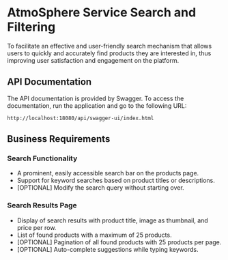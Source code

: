 # AtmoSphere Service Search and Filtering

To facilitate an effective and user-friendly search mechanism that allows users to 
quickly and accurately find products they are interested in, thus improving user 
satisfaction and engagement on the platform.

## API Documentation
The API documentation is provided by Swagger. 
To access the documentation, run the application and go to the following URL:
```
http://localhost:18080/api/swagger-ui/index.html
```

## Business Requirements

### Search Functionality
- A prominent, easily accessible search bar on the products page.
- Support for keyword searches based on product titles or descriptions.
- [OPTIONAL] Modify the search query without starting over.

### Search Results Page
- Display of search results with product title, image as thumbnail, and price per row.
- List of found products with a maximum of 25 products.
- [OPTIONAL] Pagination of all found products with 25 products per page.
- [OPTIONAL] Auto-complete suggestions while typing keywords.
